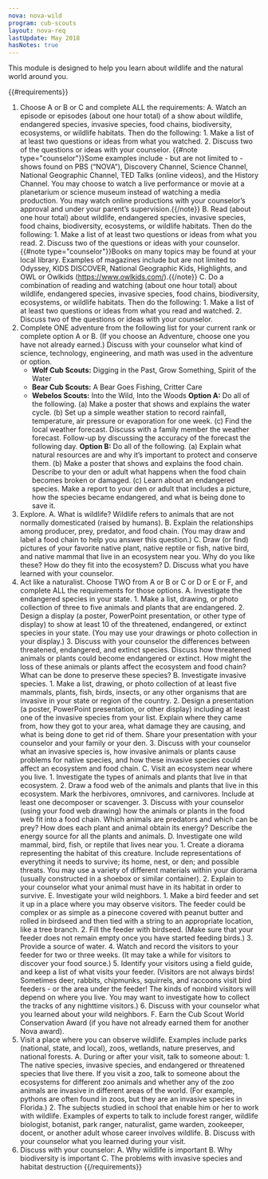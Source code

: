 ```yaml
---
nova: nova-wild
program: cub-scouts
layout: nova-req
lastUpdate: May 2018
hasNotes: true
---
```


This module is designed to help you learn about wildlife and the natural world around you.

{{#requirements}}
1. Choose A or B or C and complete ALL the requirements:
    A. Watch an episode or episodes (about one hour total) of a show about wildlife, endangered species, invasive species, food chains, biodiversity, ecosystems, or wildlife habitats. Then do the following:
        1. Make a list of at least two questions or ideas from what you watched.
        2. Discuss two of the questions or ideas with your counselor.
        {{#note type="counselor"}}Some examples include - but are not limited to - shows found on PBS (“NOVA”), Discovery Channel, Science Channel, National Geographic Channel, TED Talks (online videos), and the History Channel. You may choose to watch a live performance or movie at a planetarium or science museum instead of watching a media production. You may watch online productions with your counselor’s approval and under your parent’s supervision.{{/note}}
    B. Read (about one hour total) about wildlife, endangered species, invasive species, food chains, biodiversity, ecosystems, or wildlife habitats. Then do the following:
        1. Make a list of at least two questions or ideas from what you read.
        2. Discuss two of the questions or ideas with your counselor.
        {{#note type="counselor"}}Books on many topics may be found at your local library. Examples of magazines include but are not limited to Odyssey, KIDS DISCOVER, National Geographic Kids, Highlights, and OWL or Owlkids (https://www.owlkids.com/).{{/note}}
    C. Do a combination of reading and watching (about one hour total) about wildlife, endangered species, invasive species, food chains, biodiversity, ecosystems, or wildlife habitats. Then do the following:
        1. Make a list of at least two questions or ideas from what you read and watched.
        2. Discuss two of the questions or ideas with your counselor.
2. Complete ONE adventure from the following list for your current rank or complete option A or B. (If you choose an Adventure, choose one you have not already earned.) Discuss with your counselor what kind of science, technology, engineering, and math was used in the adventure or option.
    * **Wolf Cub Scouts:** Digging in the Past, Grow Something, Spirit of the Water
    * **Bear Cub Scouts:** A Bear Goes Fishing, Critter Care
    * **Webelos Scouts:** Into the Wild, Into the Woods
    **Option A:** Do all of the following.
        (a) Make a poster that shows and explains the water cycle.
        (b) Set up a simple weather station to record rainfall, temperature, air pressure or evaporation for one week.
        (c) Find the local weather forecast. Discuss with a family member the weather forecast. Follow-up by discussing the accuracy of the forecast the following day.
    **Option B:** Do all of the following.
        (a) Explain what natural resources are and why it’s important to protect and conserve them.
        (b) Make a poster that shows and explains the food chain. Describe to your den or adult what happens when the food chain becomes broken or damaged.
        (c) Learn about an endangered species. Make a report to your den or adult that includes a picture, how the species became endangered, and what is being done to save it.
3. Explore.
    A. What is wildlife? Wildlife refers to animals that are not normally domesticated (raised by humans).
    B. Explain the relationships among producer, prey, predator, and food chain. (You may draw and label a food chain to help you answer this question.)
    C. Draw (or find) pictures of your favorite native plant, native reptile or fish, native bird, and native mammal that live in an ecosystem near you. Why do you like these? How do they fit into the ecosystem?
    D. Discuss what you have learned with your counselor.
4. Act like a naturalist. Choose TWO from A or B or C or D or E or F, and complete ALL the requirements for those options.
    A. Investigate the endangered species in your state.
        1. Make a list, drawing, or photo collection of three to five animals and plants that are endangered.
        2. Design a display (a poster, PowerPoint presentation, or other type of display) to show at least 10 of the threatened, endangered, or extinct species in your state. (You may use your drawings or photo collection in your display.)
        3. Discuss with your counselor the differences between threatened, endangered, and extinct species. Discuss how threatened animals or plants could become endangered or extinct. How might the loss of these animals or plants affect the ecosystem and food chain? What can be done to preserve these species?
    B. Investigate invasive species.
        1. Make a list, drawing, or photo collection of at least five mammals, plants, fish, birds, insects, or any other organisms that are invasive in your state or region of the country.
        2. Design a presentation (a poster, PowerPoint presentation, or other display) including at least one of the invasive species from your list. Explain where they came from, how they got to your area, what damage they are causing, and what is being done to get rid of them. Share your presentation with your counselor and your family or your den.
        3. Discuss with your counselor what an invasive species is, how invasive animals or plants cause problems for native species, and how these invasive species could affect an ecosystem and food chain.
    C. Visit an ecosystem near where you live.
        1. Investigate the types of animals and plants that live in that ecosystem.
        2. Draw a food web of the animals and plants that live in this ecosystem. Mark the herbivores, omnivores, and carnivores. Include at least one decomposer or scavenger.
        3. Discuss with your counselor (using your food web drawing) how the animals or plants in the food web fit into a food chain. Which animals are predators and which can be prey? How does each plant and animal obtain its energy? Describe the energy source for all the plants and animals.
    D. Investigate one wild mammal, bird, fish, or reptile that lives near you.
        1. Create a diorama representing the habitat of this creature. Include representations of everything it needs to survive; its home, nest, or den; and possible threats. You may use a variety of different materials within your diorama (usually constructed in a shoebox or similar container).
        2. Explain to your counselor what your animal must have in its habitat in order to survive.
    E. Investigate your wild neighbors.
        1. Make a bird feeder and set it up in a place where you may observe visitors. The feeder could be complex or as simple as a pinecone covered with peanut butter and rolled in birdseed and then tied with a string to an appropriate location, like a tree branch.
        2. Fill the feeder with birdseed. (Make sure that your feeder does not remain empty once you have started feeding birds.)
        3. Provide a source of water.
        4. Watch and record the visitors to your feeder for two or three weeks. (It may take a while for visitors to discover your food source.)
        5. Identify your visitors using a field guide, and keep a list of what visits your feeder. (Visitors are not always birds! Sometimes deer, rabbits, chipmunks, squirrels, and raccoons visit bird feeders - or the area under the feeder! The kinds of nonbird visitors will depend on where you live. You may want to investigate how to collect the tracks of any nighttime visitors.)
        6. Discuss with your counselor what you learned about your wild neighbors.
    F. Earn the Cub Scout World Conservation Award (if you have not already earned them for another Nova award).
5. Visit a place where you can observe wildlife. Examples include parks (national, state, and local), zoos, wetlands, nature preserves, and national forests.
    A. During or after your visit, talk to someone about:
        1. The native species, invasive species, and endangered or threatened species that live there. If you visit a zoo, talk to someone about the ecosystems for different zoo animals and whether any of the zoo animals are invasive in different areas of the world. (For example, pythons are often found in zoos, but they are an invasive species in Florida.)
        2. The subjects studied in school that enable him or her to work with wildlife. Examples of experts to talk to include forest ranger, wildlife biologist, botanist, park ranger, naturalist, game warden, zookeeper, docent, or another adult whose career involves wildlife.
    B. Discuss with your counselor what you learned during your visit.
6. Discuss with your counselor:
    A. Why wildlife is important
    B. Why biodiversity is important
    C. The problems with invasive species and habitat destruction
{{/requirements}}
